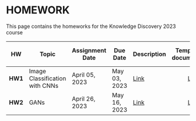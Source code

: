# HOMEWORK
This page contains the homeworks for the Knowledge Discovery 2023 course

| HW | Topic  | Assignment Date   |  Due Date  |  Description | Template for documentation | Form to fill in |
| :-------:| ----------------- |  ------------------ | ------------------ |--------------- | :-------: |:-------:|
| **HW1**     | Image Classification with CNNs | April 05, 2023 | May 03, 2023 | [Link](https://drive.google.com/file/d/1PZ2I0_0r974PtQH4SBjRHWgxzQ91SxUf/view) | [Link](https://www.overleaf.com/read/fttvfxqgvfvs) | [Link](https://docs.google.com/forms/d/e/1FAIpQLSeYAoLKjgR8uIRFyN21jPRhWoUB29c6duZNm5KoGxwwtZEaMA/viewform?usp=sf_link) |
| **HW2**     | GANs                           | April 26, 2023 | May 16, 2023   | [Link]() | [Link]() | [Link]() |
